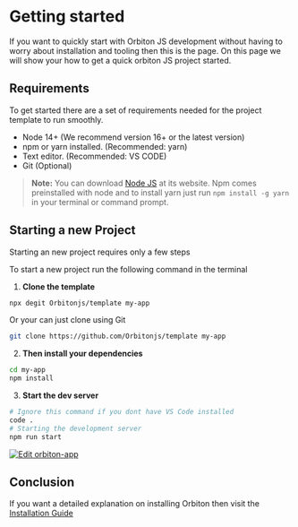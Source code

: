 # Getting started

If you want to quickly start with Orbiton JS development without having to worry about installation and tooling then this is the page. On this page we will show your how to get a quick orbiton JS project started.

## Requirements
To get started there are a set of requirements needed for the project template to run smoothly.
- Node 14+ (We recommend version 16+ or the latest version)
- npm or yarn installed. (Recommended: yarn)
- Text editor. (Recommended: VS CODE)
- Git (Optional)

>  **Note:** You can download [Node JS](https://nodejs.org) at its website. Npm comes preinstalled with node and to install yarn just run `npm install -g yarn` in your terminal or command prompt.

## Starting a new Project
Starting an new project requires only a few steps

To start a new project run the following command in the terminal
1. **Clone the template**

```sh
npx degit Orbitonjs/template my-app
```
Or your can just clone using Git
```sh
git clone https://github.com/Orbitonjs/template my-app
```
2. **Then install your dependencies**
```bash
cd my-app
npm install
```
3. **Start the dev server**
```bash
# Ignore this command if you dont have VS Code installed
code .
# Starting the development server
npm run start
```
[![Edit orbiton-app](https://codesandbox.io/static/img/play-codesandbox.svg)](https://codesandbox.io/s/github/orbitonjs/template/tree/main/?fontsize=14&hidenavigation=1&theme=dark)
## Conclusion
If you want a detailed explanation on installing Orbiton then visit the [Installation Guide](./installation)
